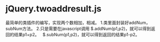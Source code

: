 # jQuery.twoaddresult.js
最简单的类插件的编写，实现两个数相加，相减。
1.类里面封装好addNum，subNum方法。
2.只是需要在javascript调用
    $.addNum(p1,p2)，就可以得到返回的结果p1+p2。
    $.subNum(p1,p2)，就可以得到返回的结果p1-p2。
